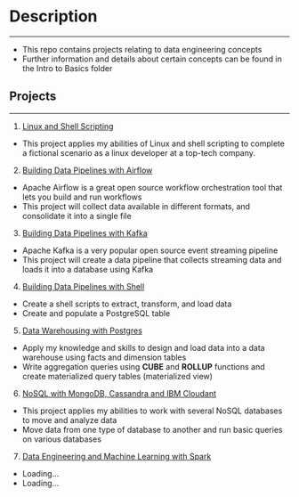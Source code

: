 # Description 
---
* This repo contains projects relating to data engineering concepts 
* Further information and details about certain concepts can be found in the Intro to Basics folder 

## Projects 
---
1. <ins> Linux and Shell Scripting </ins>
* This project applies my abilities of Linux and shell scripting to complete a fictional scenario as a linux developer at a top-tech company. 

2. <ins> Building Data Pipelines with Airflow </ins>
* Apache Airflow is a great open source workflow orchestration tool that lets you build and run workflows
* This project will collect data available in different formats, and consolidate it into a single file 

3. <ins> Building Data Pipelines with Kafka </ins>
* Apache Kafka is a very popular open source event streaming pipeline
* This project will create a data pipeline that collects streaming data and loads it into a database using Kafka  

4. <ins> Building Data Pipelines with Shell </ins>
* Create a shell scripts to extract, transform, and load data 
* Create and populate a PostgreSQL table 

5. <ins> Data Warehousing with Postgres </ins>
* Apply my knowledge and skills to design and load data into a data warehouse using facts and dimension tables 
* Write aggregation queries using **CUBE** and **ROLLUP** functions and create materialized query tables (materialized view)

6. <ins> NoSQL with MongoDB, Cassandra and IBM Cloudant </ins>
* This project applies my abilities to work with several NoSQL databases to move and analyze data
* Move data from one type of database to another and run basic queries on various databases

7. <ins> Data Engineering and Machine Learning with Spark </ins>
* Loading...
* Loading...
